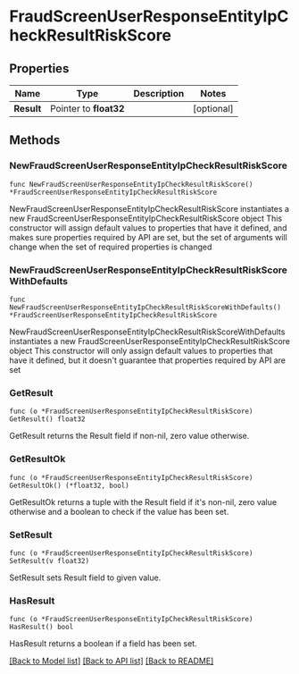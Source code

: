 # FraudScreenUserResponseEntityIpCheckResultRiskScore

## Properties

Name | Type | Description | Notes
------------ | ------------- | ------------- | -------------
**Result** | Pointer to **float32** |  | [optional] 

## Methods

### NewFraudScreenUserResponseEntityIpCheckResultRiskScore

`func NewFraudScreenUserResponseEntityIpCheckResultRiskScore() *FraudScreenUserResponseEntityIpCheckResultRiskScore`

NewFraudScreenUserResponseEntityIpCheckResultRiskScore instantiates a new FraudScreenUserResponseEntityIpCheckResultRiskScore object
This constructor will assign default values to properties that have it defined,
and makes sure properties required by API are set, but the set of arguments
will change when the set of required properties is changed

### NewFraudScreenUserResponseEntityIpCheckResultRiskScoreWithDefaults

`func NewFraudScreenUserResponseEntityIpCheckResultRiskScoreWithDefaults() *FraudScreenUserResponseEntityIpCheckResultRiskScore`

NewFraudScreenUserResponseEntityIpCheckResultRiskScoreWithDefaults instantiates a new FraudScreenUserResponseEntityIpCheckResultRiskScore object
This constructor will only assign default values to properties that have it defined,
but it doesn't guarantee that properties required by API are set

### GetResult

`func (o *FraudScreenUserResponseEntityIpCheckResultRiskScore) GetResult() float32`

GetResult returns the Result field if non-nil, zero value otherwise.

### GetResultOk

`func (o *FraudScreenUserResponseEntityIpCheckResultRiskScore) GetResultOk() (*float32, bool)`

GetResultOk returns a tuple with the Result field if it's non-nil, zero value otherwise
and a boolean to check if the value has been set.

### SetResult

`func (o *FraudScreenUserResponseEntityIpCheckResultRiskScore) SetResult(v float32)`

SetResult sets Result field to given value.

### HasResult

`func (o *FraudScreenUserResponseEntityIpCheckResultRiskScore) HasResult() bool`

HasResult returns a boolean if a field has been set.


[[Back to Model list]](../README.md#documentation-for-models) [[Back to API list]](../README.md#documentation-for-api-endpoints) [[Back to README]](../README.md)


